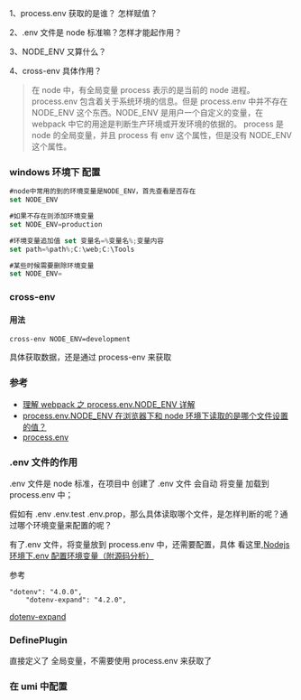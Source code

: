 1、process.env 获取的是谁？ 怎样赋值？

2、.env 文件是 node 标准嘛？怎样才能起作用？

3、NODE_ENV 又算什么？

4、cross-env 具体作用？

> 在 node 中，有全局变量 process 表示的是当前的 node 进程。process.env 包含着关于系统环境的信息。但是 process.env 中并不存在 NODE_ENV 这个东西。NODE_ENV 是用户一个自定义的变量，在 webpack 中它的用途是判断生产环境或开发环境的依据的。
> process 是 node 的全局变量，并且 process 有 env 这个属性，但是没有 NODE_ENV 这个属性。

### windows 环境下 配置

```javascript
#node中常用的到的环境变量是NODE_ENV，首先查看是否存在
set NODE_ENV

#如果不存在则添加环境变量
set NODE_ENV=production

#环境变量追加值 set 变量名=%变量名%;变量内容
set path=%path%;C:\web;C:\Tools

#某些时候需要删除环境变量
set NODE_ENV=
```

### cross-env

#### 用法

```
cross-env NODE_ENV=development
```

具体获取数据，还是通过 process-env 来获取

### 参考

- [理解 webpack 之 process.env.NODE_ENV 详解](https://www.cnblogs.com/tugenhua0707/p/9780621.html)
- [process.env.NODE_ENV 在浏览器下和 node 环境下读取的是哪个文件设置的值？](http://www.imooc.com/wenda/detail/549388)
- [process.env](http://nodejs.cn/api/process.html#process_process)

### .env 文件的作用

.env 文件是 node 标准，在项目中 创建了 .env 文件 会自动 将变量 加载到 process.env 中；

假如有 .env .env.test .env.prop，那么具体读取哪个文件，是怎样判断的呢？通过哪个环境变量来配置的呢？

有了.env 文件，将变量放到 process.env 中，还需要配置，具体 看这里,[Nodejs 环境下.env 配置环境变量（附源码分析）](https://blog.csdn.net/weixin_40817115/article/details/86189969)

参考

```
"dotenv": "4.0.0",
    "dotenv-expand": "4.2.0",
```

[dotenv-expand](https://www.findbestopensource.com/product/motdotla-dotenv-expand)

### DefinePlugin

直接定义了 全局变量，不需要使用 process.env 来获取了

### 在 umi 中配置
